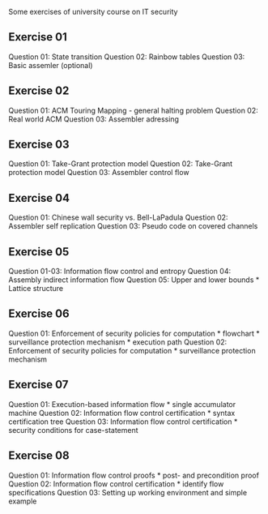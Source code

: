 Some exercises of university course on IT security


Exercise 01
-----------
Question 01: State transition 
Question 02: Rainbow tables 
Question 03: Basic assemler (optional)

Exercise 02
-----------
Question 01: ACM Touring Mapping - general halting problem
Question 02: Real world ACM
Question 03: Assembler adressing

Exercise 03
-----------
Question 01: Take-Grant protection model
Question 02: Take-Grant protection model
Question 03: Assembler control flow

Exercise 04
-----------
Question 01: Chinese wall security vs. Bell-LaPadula
Question 02: Assembler self replication
Question 03: Pseudo code on covered channels

Exercise 05
-----------
Question 01-03: Information flow control and entropy
Question 04: Assembly indirect information flow
Question 05: Upper and lower bounds
             * Lattice structure

Exercise 06
-----------
Question 01: Enforcement of security policies for computation
             * flowchart
             * surveillance protection mechanism
             * execution path
Question 02: Enforcement of security policies for computation
             * surveillance protection mechanism

Exercise 07
-----------
Question 01: Execution-based information flow
             * single accumulator machine
Question 02: Information flow control certification
             * syntax certification tree
Question 03: Information flow control certification
             * security conditions for case-statement

Exercise 08
-----------
Question 01: Information flow control proofs
             * post- and precondition proof
Question 02: Information flow control certification
             * identify flow specifications
Question 03: Setting up working environment and simple example


